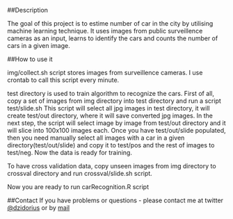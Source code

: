 ##Description

The goal of this project is to estime number of car in the city by utilising machine learning technique. It uses images from public surveillence cameras as an input, learns to identify the cars and counts the number of cars in a given image.

##How to use it

img/collect.sh script stores images from surveillence cameras. I use crontab to call this script every minute.

test directory is used to train algorithm to recognize the cars. First of all, copy a set of images from img directory into test directory and run a script test/slide.sh This script will select all jpg images in test directory, it will create test/out directory, where it will save converted jpg images. In the next step, the script will select image by image from test/out directory and it will slice into 100x100 images each. 
Once you have test/out/slide populated, then you need manually select all images with a car in a given directory(test/out/slide) and copy it to test/pos and the rest of images to test/neg.
Now the data is ready for training. 

To have cross validation data, copy unseen images from img directory to crossval directory and run crossval/slide.sh script. 

Now you are ready to run carRecognition.R script

##Contact
If you have problems or questions - please contact me at twitter [@dzidorius](twitter.com/dzidorius) or by [mail](https://github.com/kafka399)
